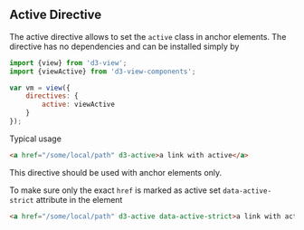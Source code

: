 
## Active Directive

The active directive allows to set the ``active`` class in anchor elements.
The directive has no dependencies and can be installed simply by
```javascript
import {view} from 'd3-view';
import {viewActive} from 'd3-view-components';

var vm = view({
    directives: {
        active: viewActive
    }
});
```
Typical usage
```html
<a href="/some/local/path" d3-active>a link with active</a>
```
This directive should be used with anchor elements only.

To make sure only the exact ``href`` is marked as active set ``data-active-strict``
attribute in the element
```html
<a href="/some/local/path" d3-active data-active-strict>a link with active</a>
```
